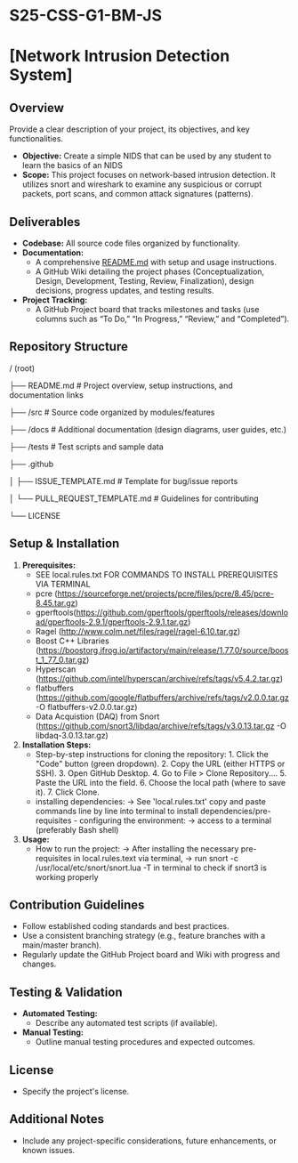 # S25-CSS-G1-BM-JS

# [Network Intrusion Detection System]

## Overview
Provide a clear description of your project, its objectives, and key functionalities.
- **Objective:** Create a simple NIDS that can be used by any student to learn the basics of an NIDS
- **Scope:** This project focuses on network-based intrusion detection. It utilizes snort and wireshark to examine any suspicious or corrupt packets, port scans, and common attack signatures (patterns).

## Deliverables
- **Codebase:** All source code files organized by functionality.
- **Documentation:**
  - A comprehensive [README.md](#readme) with setup and usage instructions.
  - A GitHub Wiki detailing the project phases (Conceptualization, Design, Development, Testing, Review, Finalization), design decisions, progress updates, and testing results.
- **Project Tracking:**
  - A GitHub Project board that tracks milestones and tasks (use columns such as “To Do,” “In Progress,” “Review,” and “Completed”).

## Repository Structure

/ (root)

├── README.md         # Project overview, setup instructions, and documentation links

├── /src              # Source code organized by modules/features

├── /docs             # Additional documentation (design diagrams, user guides, etc.)

├── /tests            # Test scripts and sample data

├── .github

│   ├── ISSUE_TEMPLATE.md    # Template for bug/issue reports

│   └── PULL_REQUEST_TEMPLATE.md  # Guidelines for contributing

└── LICENSE

## Setup & Installation
1. **Prerequisites:**
   - SEE local.rules.txt FOR COMMANDS TO INSTALL PREREQUISITES VIA TERMINAL
   - pcre (https://sourceforge.net/projects/pcre/files/pcre/8.45/pcre-8.45.tar.gz) 
   - gperftools(https://github.com/gperftools/gperftools/releases/download/gperftools-2.9.1/gperftools-2.9.1.tar.gz)
   - Ragel (http://www.colm.net/files/ragel/ragel-6.10.tar.gz)
   - Boost C++ Libraries (https://boostorg.jfrog.io/artifactory/main/release/1.77.0/source/boost_1_77_0.tar.gz)
   - Hyperscan (https://github.com/intel/hyperscan/archive/refs/tags/v5.4.2.tar.gz)
   - flatbuffers (https://github.com/google/flatbuffers/archive/refs/tags/v2.0.0.tar.gz -O flatbuffers-v2.0.0.tar.gz)
   - Data Acquistion (DAQ) from Snort (https://github.com/snort3/libdaq/archive/refs/tags/v3.0.13.tar.gz -O libdaq-3.0.13.tar.gz)
2. **Installation Steps:**  
   - Step-by-step instructions for cloning the repository:
          1. Click the "Code" button (green dropdown).
          2. Copy the URL (either HTTPS or SSH).
          3. Open GitHub Desktop.
          4. Go to File > Clone Repository....
          5. Paste the URL into the field.
          6. Choose the local path (where to save it).
          7. Click Clone.
   - installing dependencies:
           -> See 'local.rules.txt' copy and paste commands line by line into terminal to install dependencies/pre-requisites     - configuring the environment:
           -> access to a terminal (preferably Bash shell)
3. **Usage:**  
   - How to run the project:
        -> After installing the necessary pre-requisites in local.rules.text via terminal,
        -> run snort -c /usr/local/etc/snort/snort.lua -T in terminal to check if snort3 is working properly 
   

## Contribution Guidelines
- Follow established coding standards and best practices.
- Use a consistent branching strategy (e.g., feature branches with a main/master branch).
- Regularly update the GitHub Project board and Wiki with progress and changes.

## Testing & Validation
- **Automated Testing:**  
  - Describe any automated test scripts (if available).
- **Manual Testing:**  
  - Outline manual testing procedures and expected outcomes.

## License
- Specify the project's license.

## Additional Notes
- Include any project-specific considerations, future enhancements, or known issues.
